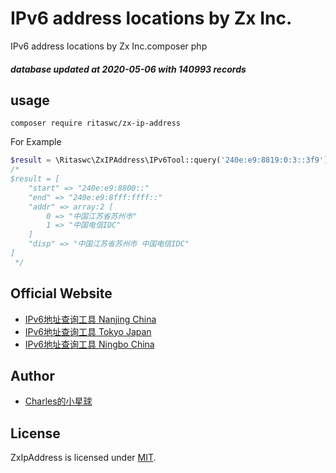 # IPv6 address locations by Zx Inc.
IPv6 address locations by Zx Inc.composer php

##### database updated at 2020-05-06 with 140993 records

## usage
```shell script
composer require ritaswc/zx-ip-address
```
For Example
```php
$result = \Ritaswc\ZxIPAddress\IPv6Tool::query('240e:e9:8819:0:3::3f9');
/*
$result = [
    "start" => "240e:e9:8800::"
    "end" => "240e:e9:8fff:ffff::"
    "addr" => array:2 [
        0 => "中国江苏省苏州市"
        1 => "中国电信IDC"
    ]
    "disp" => "中国江苏省苏州市 中国电信IDC"
]
 */
```

## Official Website
- [IPv6地址查询工具 Nanjing China](http://ip.lsy.cn)
- [IPv6地址查询工具 Tokyo Japan](http://ip.zxinc.org)
- [IPv6地址查询工具 Ningbo China](http://ip.ss.zxinc.org)

## Author
- [Charles的小星球](https://blog.yinghualuo.cn)

## License

ZxIpAddress is licensed under [MIT](https://github.com/ritaswc/zx_ip_address/blob/master/LICENSE).